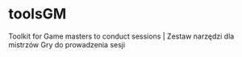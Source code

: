 # toolsGM
Toolkit for Game masters to conduct sessions | 
Zestaw narzędzi dla mistrzów Gry do prowadzenia sesji

